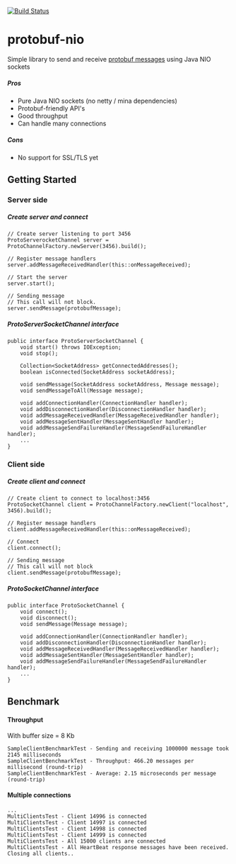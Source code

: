 [![Build Status](https://travis-ci.org/quantranuk/protobuf-nio.svg?branch=master)](https://travis-ci.org/quantranuk/protobuf-nio)
# protobuf-nio
Simple library to send and receive [protobuf messages](https://developers.google.com/protocol-buffers/) using Java NIO sockets

##### Pros
- Pure Java NIO sockets (no netty / mina dependencies)
- Protobuf-friendly API's
- Good throughput
- Can handle many connections

##### Cons
- No support for SSL/TLS yet

## Getting Started

### Server side
##### Create server and connect
```
// Create server listening to port 3456
ProtoServerocketChannel server = ProtoChannelFactory.newServer(3456).build();
 
// Register message handlers
server.addMessageReceivedHandler(this::onMessageReceived);
 
// Start the server
server.start();
 
// Sending message
// This call will not block.
server.sendMessage(protobufMessage);
```

##### ProtoServerSocketChannel interface
```
public interface ProtoServerSocketChannel { 
    void start() throws IOException;
    void stop();
 
    Collection<SocketAddress> getConnectedAddresses();
    boolean isConnected(SocketAddress socketAddress);
 
    void sendMessage(SocketAddress socketAddress, Message message);
    void sendMessageToAll(Message message);
 
    void addConnectionHandler(ConnectionHandler handler);
    void addDisconnectionHandler(DisconnectionHandler handler);
    void addMessageReceivedHandler(MessageReceivedHandler handler);
    void addMessageSentHandler(MessageSentHandler handler);
    void addMessageSendFailureHandler(MessageSendFailureHandler handler);
    ...
}
```

### Client side
##### Create client and connect
```
// Create client to connect to localhost:3456
ProtoSocketChannel client = ProtoChannelFactory.newClient("localhost", 3456).build();
 
// Register message handlers
client.addMessageReceivedHandler(this::onMessageReceived);
 
// Connect
client.connect();
 
// Sending message
// This call will not block
client.sendMessage(protobufMessage);
```

##### ProtoSocketChannel interface
```
public interface ProtoSocketChannel { 
    void connect();
    void disconnect();
    void sendMessage(Message message);
 
    void addConnectionHandler(ConnectionHandler handler);
    void addDisconnectionHandler(DisconnectionHandler handler);
    void addMessageReceivedHandler(MessageReceivedHandler handler);
    void addMessageSentHandler(MessageSentHandler handler);
    void addMessageSendFailureHandler(MessageSendFailureHandler handler);
    ...
}
```

## Benchmark
#### Throughput
With buffer size = 8 Kb
```
SampleClientBenchmarkTest - Sending and receiving 1000000 message took 2145 milliseconds
SampleClientBenchmarkTest - Throughput: 466.20 messages per millisecond (round-trip)
SampleClientBenchmarkTest - Average: 2.15 microseconds per message (round-trip)
```
#### Multiple connections
```
...
MultiClientsTest - Client 14996 is connected
MultiClientsTest - Client 14997 is connected
MultiClientsTest - Client 14998 is connected
MultiClientsTest - Client 14999 is connected
MultiClientsTest - All 15000 clients are connected
MultiClientsTest - All HeartBeat response messages have been received. Closing all clients..
```
